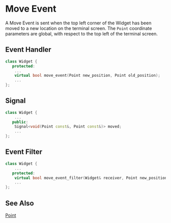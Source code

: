 # Move Event

A Move Event is sent when the top left corner of the Widget has been moved to a
new location on the terminal screen. The `Point` coordinate parameters are
global, with respect to the top left of the terminal screen.

## Event Handler

```cpp
class Widget {
   protected:
    ...
    virtual bool move_event(Point new_position, Point old_position);
    ...
};
```

## Signal

```cpp
class Widget {
    ...
   public:
    Signal<void(Point const&, Point const&)> moved;
    ...
};
```

## Event Filter

```cpp
class Widget {
    ...
   protected:
    virtual bool move_event_filter(Widget& receiver, Point new_position, Point old_position);
    ...
};
```

## See Also

[Point](../point.md)
